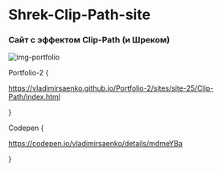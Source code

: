 # Shrek-Clip-Path-site

### Сайт с эффектом Clip-Path (и Шреком)

![img-portfolio](https://user-images.githubusercontent.com/56477695/124283954-2981af00-db55-11eb-9710-85446e320d41.jpg)

Portfolio-2 {
 
https://vladimirsaenko.github.io/Portfolio-2/sites/site-25/Clip-Path/index.html

}

Codepen {

https://codepen.io/vladimirsaenko/details/mdmeYBa

}
